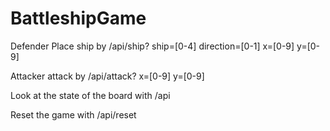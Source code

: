 # BattleshipGame

Defender Place ship by
/api/ship?
ship=[0-4]
direction=[0-1]
x=[0-9]
y=[0-9]

Attacker attack by
/api/attack?
x=[0-9]
y=[0-9]

Look at the state of the board with
/api

Reset the game with
/api/reset
